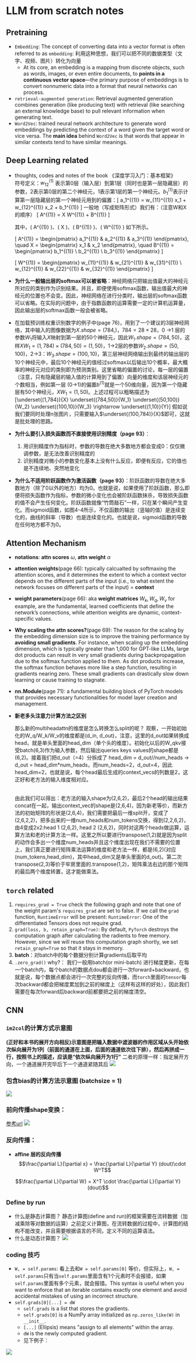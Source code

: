 # LLM from scratch notes

## Pretraining

- `Embedding`: The concept of converting data into a vector format is often referred to as `embedding`: 利用这种思想，我们可以把不同的数据类型（文字、视频、图片）转化为向量
  - At its core, an embedding is a mapping from discrete objects, such as words, images, or even entire documents, to **points in a continuous vector space**—the primary purpose of embeddings is to convert nonnumeric data into a format that neural networks can process.
- `retrieval-augmented generation`: Retrieval augmented generation combines generation (like producing text) with retrieval (like searching an external knowledge base) to pull relevant information when generating text.
- `Word2Vec`: trained neural network architecture to generate word embeddings by predicting the context of a word given the target word or vice versa. The **main idea**
behind `Word2Vec` is that words that appear in similar contexts tend to have similar meanings.
## Deep Learning related
- thoughts, codes and notes of the book 《深度学习入门：基本框架》
\
符号定义：$w_{12}^{(1)}$ 表示第0层（输入层）到第1层（同时也是第一层隐藏层）的参数，2表示第0层的第二个神经元，1表示第1层的第一个神经元。$b_1^{(1)}$表示计算第一层隐藏层的第一个神经元用到的偏置：\[ a_1^{(1)} = w_{11}^{(1)} x_1 + w_{12}^{(1)} x_2 + b_1^{(1)} \]
一般地（写成矩阵形式）我们有：（注意W和X的顺序）
\[ A^{(1)} = X W^{(1)} + B^{(1)} \]

    其中，\( A^{(1)} \)、\( X \)、\( B^{(1)} \)、\( W^{(1)} \) 如下所示。

    \[ A^{(1)} = \begin{pmatrix} a_1^{(1)} & a_2^{(1)} & a_3^{(1)} \end{pmatrix}, \quad X = \begin{pmatrix} x_1 & x_2 \end{pmatrix}, \quad B^{(1)} = \begin{pmatrix} b_1^{(1)} \\ b_2^{(1)} \\ b_3^{(1)} \end{pmatrix} \]

    \[ W^{(1)} = \begin{pmatrix} w_{11}^{(1)} & w_{21}^{(1)} & w_{31}^{(1)} \\ w_{12}^{(1)} & w_{22}^{(1)} & w_{32}^{(1)} \end{pmatrix} \]
- **为什么一般输出层的softmax可以被省略**：神经网络只把输出值最大的神经元所对应的类别作为识别结果。并且，即便使用softmax函数，输出值最大的神经元的位置也不会变。因此，神经网络在进行分类时，输出层的softmax函数可以省略。在实际的问题中，由于指数函数的运算需要一定的计算机运算量，因此输出层的softmax函数一般会被省略。
- 在加载预训练权重识别数字的例子中(page 76)，用到了一个建议的3层神经网络，其中输入的图像数据为$X.shape=(784,)$，$784=28\times28$，0 &rarr;1 层的参数$W_1$将输入$X$映射到第一层的50个神经元，因此$W_1.shape = (784,50)$，这样$XW_1 = (1,784)\times(784,50)=(1,50)$，1&rarr;2层的参数$W_2.shape = (50,100)$，2&rarr;3：$W_3.shape=(100,10)$，第三层神经网络输出到最终的输出层的10个神经元中，最后10个神经元的值经过softmax以后输出10个概率，最大概率的神经元对应的类别即为预测类别。这里省略的偏置的讨论，每一层的偏置（注意，只有隐藏层的输入值的计算用到了偏置）向量的维度和该层神经元的个数相当，例如第一层 (0&rarr;1)的偏置$b^{(1)}$就是一个50维向量，因为第一个隐藏层有50个神经元，$XW_1=(1,50)$。上述过程可以粗略描述为
  \[\underset{(1,784)}{X} \underset{(784,50)}{W_1} \underset{(50,100)}{W_2} \underset{(100,10)}{W_3} \rightarrow \underset{(1,10)}{Y}\]
假如说我们要同时处理n张图片，只需要输入$\underset{(100,784)}{X}$即可，这就是批处理的思路。

- **为什么要引入损失函数而不直接使用识别精度（page 93）**：
  1. 用识别精度作为指标时，参数的导数在绝大多数地方都会变成0：仅仅微调参数，是无法改善识别精度的
  2. 识别精度对微小的参数变化基本上没有什么反应，即便有反应，它的值也是不连续地、突然地变化
- **为什么不适用阶跃函数作为激活函数（page 93）**：阶跃函数的导数在绝大多数地方（除了0以外的地方）均为0。也就是说，如果使用了阶跃函数，那么即便将损失函数作为指标，参数的微小变化也会被阶跃函数抹杀，导致损失函数的值不会产生任何变化。阶跃函数就像“竹筒敲石”一样，只在某个瞬间产生变化。而sigmoid函数，如图4-4所示，不仅函数的输出（竖轴的值）是连续变化的，曲线的斜率（导数）也是连续变化的。也就是说，sigmoid函数的导数在任何地方都不为0。








## Attention Mechanism
- **notations**: **attn scores** $\omega$, **attn weight** $\alpha$
- **attention weights**(page 66): typically calcualted by softmaxing the attention scores, and it determines the extent to which a context vector depends on the different parts of the input (i.e., to what extent the network focuses on different parts of the input) = **context**
- **weight parameters**(page 66): aka **weight matrices** $W_k, W_q, W_v$ for example, are the fundamental, learned coefficients that define the network’s connections, while attention weights are dynamic, context-specific values. 
- **Why scaling the attn scores?**(page 69): The reason for the scaling by the embedding dimension size is to improve the training performance by **avoiding small gradients**. For instance, when scaling up the embedding dimension, which is typically greater than 1,000 for GPT-like LLMs, large dot products can result in very small gradients during backpropagation due to the softmax function applied to them. As dot products increase, the softmax function behaves more like a step function, resulting in gradients nearing zero. These small gradients can drastically slow down learning or cause training to stagnate. 
- **nn.Module**(page 71): a fundamental building block of PyTorch models that provides necessary functionalities for model layer creation and management.
- **新老多头注意力计算方法之区别**

    那么新的multiheadattn的维度是怎么转换怎么split的呢？
    观察，一开始初始化的W_q/W_k/W_v的维度都是(d_in, d_out)，注意，这里的d_out如果转换成head，就是单头里面的head_dim（单个头的维度）。初始化以后的W_qkv接受batch(6,3)作为输入参数，然后输出queries keys values的shape都是(6,2)。接着我们把d_out（=4）分拆成了 head_dim = d_out//num_heads -> d_out = head_dim*num_heads，而num_heads=2，d_out=4，因此head_dim=2，也就是说，每个head最后生成的context_vecs的列数是2，这正好和老方法的输入维度相对应。

    \
    由此我们可以得出：老方法的输入shape为(2,6,2)，最后2个head的输出结果concat在一起，输出context_vec的shape是(2,6,4)，因为新老等价，而新方法的初始矩阵的形状是(2,6,4)，我们需要把最后一维split开，变成了(2,6,2,2)，把多出来的一维num_heads和num_tokens交换，得到(2,2,6,2)，由4变成2x2:head 1 (2,6,2), head 2 (2,6,2)，同时对这两个heads做运算，运算方法和老的计算方法一样。这里之所以要进行transpose(1,2)就是因为split的动作会多出一个维度num_heads并且这个维度出现在我们不需要的位置上，我们真正要进行矩阵乘法运算的维度和老方法一样，都是(6,2)(对应(num_tokens,head_dim)，其中head_dim又是单头里面的d_out)。第二次transpose(2,3)等价于牢房里面的.transpose(1,2)，矩阵乘法右边的那个矩阵的最后两个维度转置，这才能做乘法。

## `torch` related
1. `requires_grad = True` check the following graph and note that one of the weight param's `requires_grad` are set to false. If we call the `grad` function, `RuntimeError` will be present: `RuntimeError`: One of the differentiated Tensors does not require grad.
2. `grad(loss, b, retain_graph=True)`: By default, `PyTorch` destroys the computation graph after calculating the radients to free memory. However, since we will reuse this computation graph shortly, we set `retain_graph=True` so that it stays in memory.
3. **batch**：对batch中的每个数据分别计算gradients后取平均
4. `.zero_grad()` why?： 我们一般用batch(or mini-batch) 进行梯度更新，在每一个batch内，每个batch的数据点dou都会进行一次forward+backward，也就是说，每个数据点都会进行一次完整的反向传播，而`torch`里面的`tensor`每次backward都会把梯度累加到之前的梯度上（这样有这样的好处），因此我们需要在每次forward后backward前都要把之前的梯度清空。

## CNN

### `im2col`的计算方式示意图
**(正好和本书的展开方向相反)示意图是把输入数据中滤波器的作用区域从头开始依次纵向展开为1列（前面的通道在上面，后面的通道依次往下排），然后再拼成一行，按照书上的描述，应该是“依次纵向展开为1行”**
二者的原理一样：指定展开方向，一个通道展开完毕后下一个通道紧随其后
![](mdfig\2025-02-10-17-56-48.png)

### 包含bias的计算方法示意图 (batchsize = 1)
![](mdfig\2025-02-10-17-34-45.png)

### 前向传播shape变换：
[参考url](https://blog.csdn.net/m0_60461719/article/details/133951221)
![](mdfig\2025-02-11-18-34-19.png)

### 反向传播：

- **affine 层的反向传播**
$$\frac{\partial L}{\partial x} = \frac{\partial L}{\partial Y} (dout)\cdot W^T$$

$$\frac{\partial L}{\partial W} = X^T \cdot \frac{\partial L}{\partial Y} (dout)$$

### Define by run
- 什么是静态计算图？
  静态计算图(define and run)的框架需要在流转数据（加减乘除等对数据的运算）之前定义计算图，在流转数据的过程中，计算图的结构不能改变，并且需要根据语言的不同，定义不同的运算语法。
- 什么是动态计算图？
  ![](mdfig\2025-02-21-22-48-45.png)


### coding 技巧
- `W, = self.params`: 看上去和`W = self.params[0]` 等价，但实际上，`W, = self.params`只有当`self.params`里面含有1个元素时不会报错，如果`self.params`里面有多个元素，就会报错。This syntax is useful when you want to enforce that an iterable contains exactly one element and avoid accidental mistakes of using an incorrect structure.
- `self.grads[0][...] = dW`
  - `self.grads` is a list that stores the gradients.
  - `self.grads[0]` is a NumPy array initialized as `np.zeros_like(W)` in `__init__`.
  - `[...]` (Ellipsis) means "assign to all elements" within the array.
  - `dW` is the newly computed gradient.
  - 见下例子：

![](mdfig\2025-02-22-23-17-06.png) 
